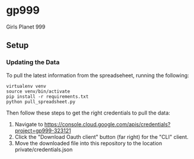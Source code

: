 # gp999
Girls Planet 999

## Setup
### Updating the Data
To pull the latest information from the spreadseheet, running the following:
```
virtualenv venv
source venv/bin/activate
pip install -r requirements.txt
python pull_spreadsheet.py
```
Then follow these steps to get the right credentials to pull the data:
1. Navigate to https://console.cloud.google.com/apis/credentials?project=gp999-323121
2. Click the "Download Oauth client" button (far right) for the "CLI" client.
3. Move the downloaded file into this repository to the location private/credentials.json
